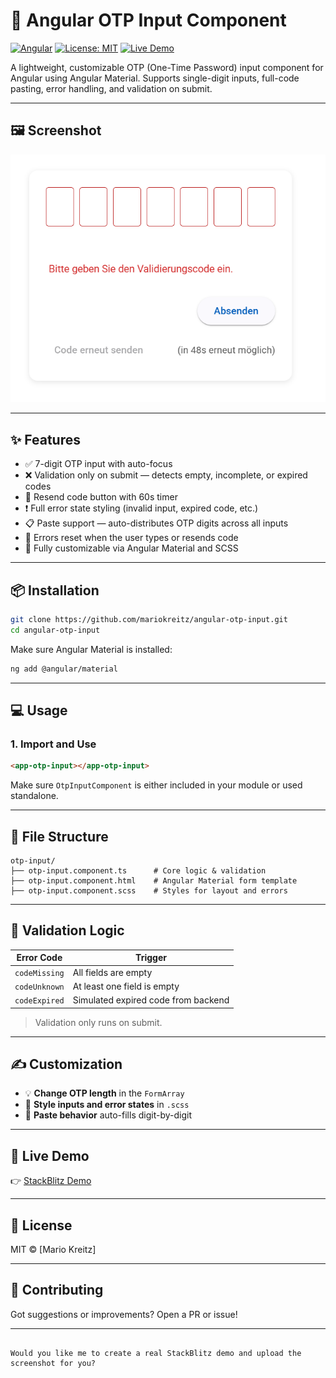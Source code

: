# 🔐 Angular OTP Input Component

[![Angular](https://img.shields.io/badge/angular-v19-red.svg?logo=angular)](https://angular.io)
[![License: MIT](https://img.shields.io/badge/license-MIT-blue.svg)](LICENSE)
[![Live Demo](https://img.shields.io/badge/demo-StackBlitz-blue)](https://stackblitz.com/~/github.com/mariokreitz/otpInputs-with-materialDesign)

A lightweight, customizable OTP (One-Time Password) input component for Angular using Angular Material. Supports single-digit inputs, full-code pasting, error handling, and validation on submit.

---

## 🖼️ Screenshot

<img src="https://raw.githubusercontent.com/mariokreitz/otpInputs-with-materialDesign/refs/heads/main/public/preview.png" alt="OTP Input Demo" width="600">

---

## ✨ Features

- ✅ 7-digit OTP input with auto-focus
- ❌ Validation only on submit — detects empty, incomplete, or expired codes
- 🔁 Resend code button with 60s timer
- ❗ Full error state styling (invalid input, expired code, etc.)
- 📋 Paste support — auto-distributes OTP digits across all inputs
- 🧼 Errors reset when the user types or resends code
- 🎨 Fully customizable via Angular Material and SCSS

---

## 📦 Installation

```bash
git clone https://github.com/mariokreitz/angular-otp-input.git
cd angular-otp-input
````

Make sure Angular Material is installed:

```bash
ng add @angular/material
```

---

## 💻 Usage

### 1. Import and Use

```html
<app-otp-input></app-otp-input>
```

Make sure `OtpInputComponent` is either included in your module or used standalone.

---

## 📁 File Structure

```
otp-input/
├── otp-input.component.ts      # Core logic & validation
├── otp-input.component.html    # Angular Material form template
├── otp-input.component.scss    # Styles for layout and errors
```

---

## 🔧 Validation Logic

| Error Code    | Trigger                             |
| ------------- | ----------------------------------- |
| `codeMissing` | All fields are empty                |
| `codeUnknown` | At least one field is empty         |
| `codeExpired` | Simulated expired code from backend |

> Validation only runs on submit.

---

## ✍️ Customization

* 💡 **Change OTP length** in the `FormArray`
* 🎨 **Style inputs and error states** in `.scss`
* 🔗 **Paste behavior** auto-fills digit-by-digit

---

## 🔗 Live Demo

👉 [StackBlitz Demo](https://stackblitz.com/~/github.com/mariokreitz/otpInputs-with-materialDesign)

---

## 📄 License

MIT © \[Mario Kreitz]

---

## 🤝 Contributing

Got suggestions or improvements? Open a PR or issue!

---

```

Would you like me to create a real StackBlitz demo and upload the screenshot for you?
```
